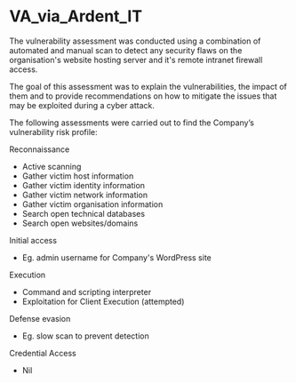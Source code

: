 # VA_via_Ardent_IT
The vulnerability assessment was conducted using a combination of automated and manual scan to detect any security flaws on the organisation's website hosting server and it's remote intranet firewall access. 

The goal of this assessment was to explain the vulnerabilities, the impact of them and to provide recommendations on how to mitigate the issues that may be exploited during a cyber attack.

The following assessments were carried out to find the Company’s vulnerability risk profile:

Reconnaissance
- Active scanning
- Gather victim host information
- Gather victim identity information
- Gather victim network information
- Gather victim organisation information
- Search open technical databases
- Search open websites/domains

Initial access
- Eg. admin username for Company's WordPress site 

Execution
- Command and scripting interpreter
- Exploitation for Client Execution (attempted)

Defense evasion
- Eg. slow scan to prevent detection

Credential Access
- Nil
